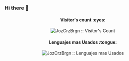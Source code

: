 ### Hi there 👋

<!--
**JozCrzBrgn/JozCrzBrgn** is a ✨ _special_ ✨ repository because its `README.md` (this file) appears on your GitHub profile.
-->

<h4 align="center">Visitor's count :eyes:</h4>

<p align="center"><img src="https://profile-counter.glitch.me/{JozCrzBrgn}/count.svg" alt="JozCrzBrgn :: Visitor's Count" /></p>

<h4 align="center">Lenguajes mas Usados :tongue:</h4>

<p align="center"><img src="https://github-readme-stats.vercel.app/api/top-langs/?username=JozCrzBrgn&langs_count=10&theme=tokyonight&layout=compact" alt="JozCrzBrgn :: Lenguajes mas Usados" /></p>



